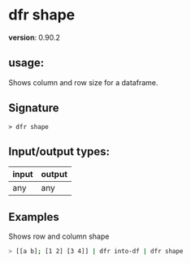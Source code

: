 # dfr shape

**version**: 0.90.2

## **usage**:

Shows column and row size for a dataframe.

## Signature

`> dfr shape `

## Input/output types:

| input | output |
| ----- | ------ |
| any   | any    |

## Examples

Shows row and column shape

```bash
> [[a b]; [1 2] [3 4]] | dfr into-df | dfr shape
```
